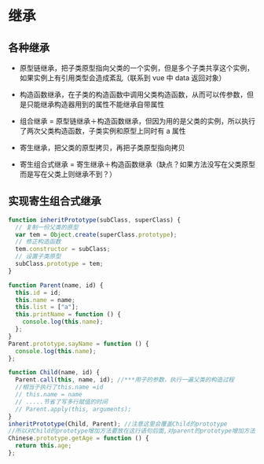 # 继承

## 各种继承

- 原型链继承，把子类原型指向父类的一个实例，但是多个子类共享这个实例，如果实例上有引用类型会造成紊乱（联系到 vue 中 data 返回对象）

- 构造函数继承，在子类的构造函数中调用父类构造函数，从而可以传参数，但是只能继承构造器用到的属性不能继承自带属性

- 组合继承 = 原型链继承＋构造函数继承，但因为用的是父类的实例，所以执行了两次父类构造函数，子类实例和原型上同时有 a 属性

- 寄生继承，把父类的原型拷贝，再把子类原型指向拷贝

- 寄生组合式继承 = 寄生继承＋构造函数继承（缺点？如果方法没写在父类原型而是写在父类上则继承不到？）

## 实现寄生组合式继承

```js
function inheritPrototype(subClass, superClass) {
  // 复制一份父类的原型
  var tem = Object.create(superClass.prototype);
  // 修正构造函数
  tem.constructor = subClass;
  // 设置子类原型
  subClass.prototype = tem;
}

function Parent(name, id) {
  this.id = id;
  this.name = name;
  this.list = ["a"];
  this.printName = function () {
    console.log(this.name);
  };
}
Parent.prototype.sayName = function () {
  console.log(this.name);
};

function Child(name, id) {
  Parent.call(this, name, id); //***用子的参数，执行一遍父类的构造过程
  //相当于执行了this.name =id
  // this.name = name
  // .....节省了写多行赋值的时间
  // Parent.apply(this, arguments);
}
inheritPrototype(Child, Parent); //注意这里会覆盖Child的prototype
//所以对Child的prototype增加方法要放在这行语句后面,对parent的prototype增加方法要放在这行的前面
Chinese.prototype.getAge = function () {
  return this.age;
};
```
